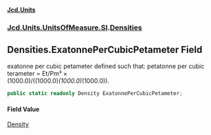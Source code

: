 #### [Jcd.Units](index.md 'index')
### [Jcd.Units.UnitsOfMeasure.SI](Jcd.Units.UnitsOfMeasure.SI.md 'Jcd.Units.UnitsOfMeasure.SI').[Densities](Densities.md 'Jcd.Units.UnitsOfMeasure.SI.Densities')

## Densities.ExatonnePerCubicPetameter Field

exatonne per cubic petameter defined such that: petatonne per cubic terameter = Et/Pm³ ×  
(1000.0)/((1000.0)*(1000.0)*(1000.0)).

```csharp
public static readonly Density ExatonnePerCubicPetameter;
```

#### Field Value
[Density](Density.md 'Jcd.Units.UnitTypes.Density')